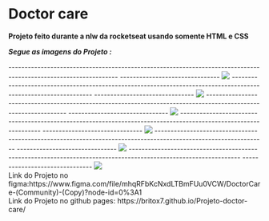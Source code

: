 
# Doctor care

<b>Projeto feito durante a nlw da rocketseat usando somente HTML e CSS</b>

<b>*Segue as imagens do Projeto :*</b>

<div>
----------------------------------------------------------------------------------------------------------------
-------------------------------
<img src= https://user-images.githubusercontent.com/101662003/199568308-ad23369c-1660-42f7-9540-9a303c570e36.png
/>
----------------------------------------------------------------------------------------------------------------
-------------------------------
<img src= https://user-images.githubusercontent.com/101662003/199568453-0dd756bf-8f3e-4003-8802-c3c4847fe237.png
/>
----------------------------------------------------------------------------------------------------------------
-------------------------------
<img src= https://user-images.githubusercontent.com/101662003/199568533-b411a538-5dae-4533-8c88-913a37dc8e9e.png
/>
----------------------------------------------------------------------------------------------------------------
-------------------------------
<img src= https://user-images.githubusercontent.com/101662003/199568599-21adeefe-aedc-42c8-a3f8-868a65718451.png
/>
----------------------------------------------------------------------------------------------------------------
-------------------------------
<img src= https://user-images.githubusercontent.com/101662003/199568651-f9ab6f7f-83fb-4ae6-9d85-7647943cf0b9.png
/>
----------------------------------------------------------------------------------------------------------------
-------------------------------
<img src= https://user-images.githubusercontent.com/101662003/199568860-dd434e79-fd90-4da5-bccb-f98ff65430d0.png
/>
<br>
Link do Projeto no figma:https://www.figma.com/file/mhqRFbKcNxdLTBmFUu0VCW/DoctorCare-(Community)-(Copy)?node-id=0%3A1
<br>
Link do Projeto no github pages: https://britox7.github.io/Projeto-doctor-care/
